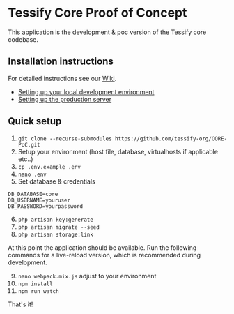 # Tessify Core Proof of Concept

This application is the development & poc version of the Tessify core codebase.

## Installation instructions

For detailed instructions see our [Wiki](https://github.com/tessify-org/CORE/wiki).

- [Setting up your local development environment](https://github.com/tessify-org/CORE/wiki/Development-Setup)
- [Setting up the production server](https://github.com/tessify-org/CORE/wiki/Server-Setup)

## Quick setup

1. ```git clone --recurse-submodules https://github.com/tessify-org/CORE-PoC.git```
2. Setup your environment (host file, database, virtualhosts if applicable etc..)
3. ```cp .env.example .env```
4. ```nano .env```
5. Set database & credentials
```
DB_DATABASE=core
DB_USERNAME=youruser
DB_PASSWORD=yourpassword
```
6. ```php artisan key:generate```
7. ```php artisan migrate --seed```
8. ```php artisan storage:link```

At this point the application should be available.
Run the following commands for a live-reload version, which is recommended during development.

9. ```nano webpack.mix.js``` adjust to your environment
10. ```npm install```
11. ```npm run watch```

That's it!